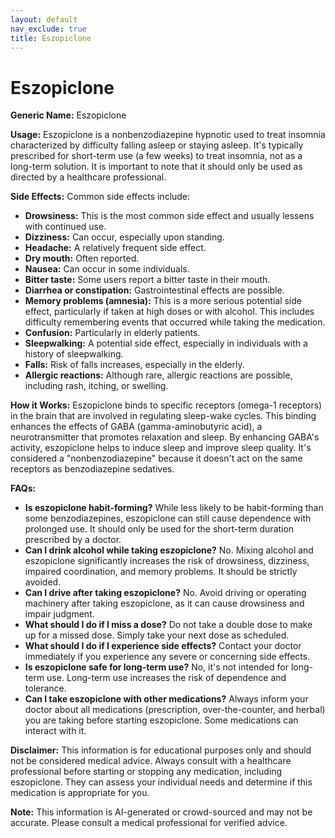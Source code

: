 ```yaml
---
layout: default
nav_exclude: true
title: Eszopiclone
---
```


# Eszopiclone

**Generic Name:** Eszopiclone

**Usage:** Eszopiclone is a nonbenzodiazepine hypnotic used to treat insomnia characterized by difficulty falling asleep or staying asleep.  It's typically prescribed for short-term use (a few weeks) to treat insomnia, not as a long-term solution.  It is important to note that it should only be used as directed by a healthcare professional.

**Side Effects:**  Common side effects include:

* **Drowsiness:** This is the most common side effect and usually lessens with continued use.
* **Dizziness:** Can occur, especially upon standing.
* **Headache:** A relatively frequent side effect.
* **Dry mouth:** Often reported.
* **Nausea:** Can occur in some individuals.
* **Bitter taste:** Some users report a bitter taste in their mouth.
* **Diarrhea or constipation:** Gastrointestinal effects are possible.
* **Memory problems (amnesia):**  This is a more serious potential side effect, particularly if taken at high doses or with alcohol.  This includes difficulty remembering events that occurred while taking the medication.
* **Confusion:**  Particularly in elderly patients.
* **Sleepwalking:**  A potential side effect, especially in individuals with a history of sleepwalking.
* **Falls:** Risk of falls increases, especially in the elderly.
* **Allergic reactions:** Although rare, allergic reactions are possible, including rash, itching, or swelling.


**How it Works:** Eszopiclone binds to specific receptors (omega-1 receptors) in the brain that are involved in regulating sleep-wake cycles.  This binding enhances the effects of GABA (gamma-aminobutyric acid), a neurotransmitter that promotes relaxation and sleep.  By enhancing GABA's activity, eszopiclone helps to induce sleep and improve sleep quality.  It's considered a "nonbenzodiazepine" because it doesn't act on the same receptors as benzodiazepine sedatives.

**FAQs:**

* **Is eszopiclone habit-forming?**  While less likely to be habit-forming than some benzodiazepines, eszopiclone can still cause dependence with prolonged use.  It should only be used for the short-term duration prescribed by a doctor.
* **Can I drink alcohol while taking eszopiclone?**  No.  Mixing alcohol and eszopiclone significantly increases the risk of drowsiness, dizziness, impaired coordination, and memory problems.  It should be strictly avoided.
* **Can I drive after taking eszopiclone?**  No.  Avoid driving or operating machinery after taking eszopiclone, as it can cause drowsiness and impair judgment.
* **What should I do if I miss a dose?**  Do not take a double dose to make up for a missed dose.  Simply take your next dose as scheduled.
* **What should I do if I experience side effects?**  Contact your doctor immediately if you experience any severe or concerning side effects.
* **Is eszopiclone safe for long-term use?**  No, it's not intended for long-term use. Long-term use increases the risk of dependence and tolerance.
* **Can I take eszopiclone with other medications?**  Always inform your doctor about all medications (prescription, over-the-counter, and herbal) you are taking before starting eszopiclone.  Some medications can interact with it.


**Disclaimer:** This information is for educational purposes only and should not be considered medical advice.  Always consult with a healthcare professional before starting or stopping any medication, including eszopiclone.  They can assess your individual needs and determine if this medication is appropriate for you.


**Note:** This information is AI-generated or crowd-sourced and may not be accurate. Please consult a medical professional for verified advice.